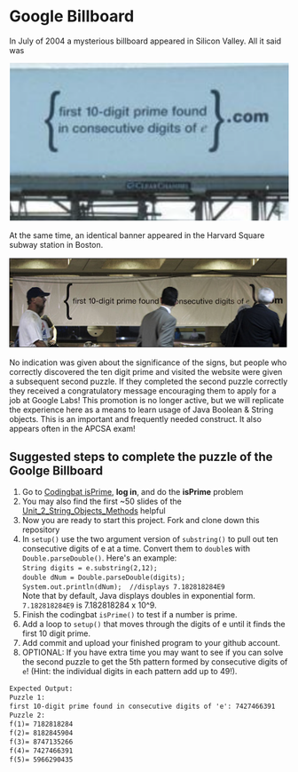 Google Billboard
==================
In July of 2004 a mysterious billboard appeared in Silicon Valley. All it said was  

![gb1](gb1.png)

At the same time, an identical banner appeared in the Harvard Square subway station in Boston. 

![gb2](gb2.png)

No indication was given about the significance of the signs, but people who correctly discovered the ten digit prime and visited the website were given a subsequent second puzzle. If they completed the second puzzle correctly they received a congratulatory message encouraging them to apply for a job at Google Labs!  This promotion is no longer active, but we will replicate the experience here as a means to learn usage of Java Boolean & String objects. This is an important and frequently needed construct.  It also appears often in the APCSA exam!

Suggested steps to complete the puzzle of the Goolge Billboard
--------------------------------------------------------------
1. Go to [Codingbat isPrime](https://codingbat.com/prob/p221207?parent=/home/chandru.narayan@bush.edu/googlebillboard), **log in**, and do the **isPrime** problem
2. You may also find the first ~50 slides of the [Unit_2_String_Objects_Methods](https://docs.google.com/presentation/d/1H9tzGeTWetjzUz1G450NGxbEO5xZl3BvacfkFWsvWRE/edit#slide=id.p1) helpful
3. Now you are ready to start this project. Fork and clone down this repository
3. In `setup()` use the two argument version of `substring()` to pull out ten consecutive digits of e at a time. Convert them to `double`s with `Double.parseDouble()`. Here's an example:  
     `String digits = e.substring(2,12);`   
     `double dNum = Double.parseDouble(digits);`   
     `System.out.println(dNum);  //displays 7.182818284E9`  
Note that by default, Java displays doubles in exponential form. `7.182818284E9` is 7.182818284 x 10^9.
5. Finish the codingbat `isPrime()`  to test if a number is prime. 
6. Add a loop to `setup()` that moves through the digits of e until it finds the first 10 digit prime.
7. Add commit and upload your finished program to your github account. 
9. OPTIONAL: If you have extra time you may want to see if you can solve the second puzzle to get the 5th pattern formed by consecutive digits of `e`!  (Hint: the individual digits in each pattern add up to 49!).

````
Expected Output:
Puzzle 1:
first 10-digit prime found in consecutive digits of 'e': 7427466391
Puzzle 2:
f(1)= 7182818284
f(2)= 8182845904
f(3)= 8747135266
f(4)= 7427466391
f(5)= 5966290435
````

